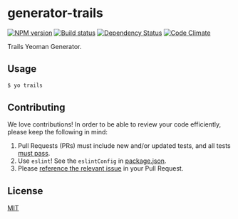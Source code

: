 # generator-trails

[![NPM version][npm-image]][npm-url]
[![Build status][ci-image]][ci-url]
[![Dependency Status][daviddm-image]][daviddm-url]
[![Code Climate][codeclimate-image]][codeclimate-url]

Trails Yeoman Generator.

## Usage
```sh
$ yo trails
```

## Contributing
We love contributions! In order to be able to review your code efficiently,
please keep the following in mind:

1. Pull Requests (PRs) must include new and/or updated tests, and all tests [must pass](https://travis-ci.org/trailsjs/generator-trails).
2. Use `eslint`! See the `eslintConfig` in [package.json](https://github.com/trailsjs/generator-trails/blob/master/package.json).
3. Please [reference the relevant issue](https://github.com/blog/1506-closing-issues-via-pull-requests) in your Pull Request.

## License
[MIT](https://github.com/trailsjs/generator-trails/blob/master/LICENSE)

[npm-image]: https://img.shields.io/npm/v/generator-trails.svg?style=flat-square
[npm-url]: https://npmjs.org/package/generator-trails
[ci-image]: https://img.shields.io/travis/trailsjs/generator-trails/master.svg?style=flat-square
[ci-url]: https://travis-ci.org/trailsjs/generator-trails
[daviddm-image]: http://img.shields.io/david/trailsjs/generator-trails.svg?style=flat-square
[daviddm-url]: https://david-dm.org/trailsjs/generator-trails
[codeclimate-image]: https://img.shields.io/codeclimate/github/trailsjs/generator-trails.svg?style=flat-square
[codeclimate-url]: https://codeclimate.com/github/trailsjs/generator-trails

